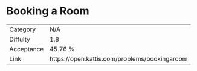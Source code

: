# Booking a Room

<table>
    <tr>
        <td>Category</td>
        <td>N/A</td>
    </tr>
    <tr>
        <td>Diffulty</td>
        <td>1.8</td>
    </tr>
    <tr>
        <td>Acceptance</td>
        <td>45.76 %</td>
    </tr>
    <tr>
        <td>Link</td>
        <td>https://open.kattis.com/problems/bookingaroom</td>
    </tr>
</table>